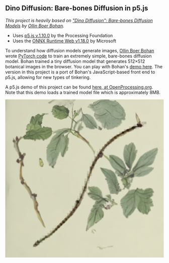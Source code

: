 ## Dino Diffusion: Bare-bones Diffusion in p5.js

*This project is heavily based on ["Dino Diffusion": Bare-bones Diffusion Models](https://madebyoll.in/posts/dino_diffusion/) by [Ollin Boer Bohan](https://madebyoll.in/).*

* Uses [p5.js v.1.10.0](https://p5js.org/) by the Processing Foundation
* Uses the [ONNX Runtime Web v1.18.0](https://onnxruntime.ai/) by Microsoft

To understand how diffusion models generate images, [Ollin Boer Bohan](https://madebyoll.in/) wrote [PyTorch code](https://github.com/madebyollin/dino-diffusion) to train an extremely simple, bare-bones diffusion model. Bohan trained a tiny diffusion model that generates 512×512 botanical images in the browser. You can play with Bohan's [demo here](https://madebyoll.in/posts/dino_diffusion/demo). The version in this project is a port of Bohan's JavaScript-based front end to p5.js, allowing for new types of tinkering.

A p5.js demo of this project can be found [here, at OpenProcessing.org](). Note that this demo loads a trained model file which is approximately 8MB. 

![dino-diffusion-p5.jpg](dino-diffusion-p5.jpg)



